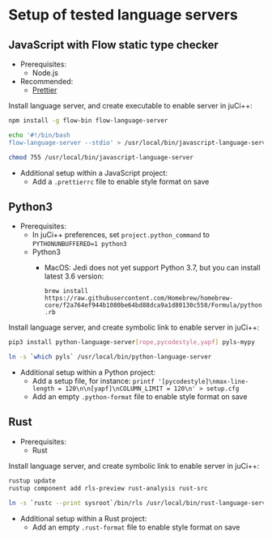 # Setup of tested language servers

## JavaScript with Flow static type checker
* Prerequisites:
    * Node.js
* Recommended:
    * [Prettier](https://github.com/prettier/prettier)

Install language server, and create executable to enable server in juCi++:
```sh
npm install -g flow-bin flow-language-server

echo '#!/bin/bash
flow-language-server --stdio' > /usr/local/bin/javascript-language-server

chmod 755 /usr/local/bin/javascript-language-server
```

* Additional setup within a JavaScript project:
    * Add a `.prettierrc` file to enable style format on save

## Python3
* Prerequisites:
    * In juCi++ preferences, set `project.python_command` to `PYTHONUNBUFFERED=1 python3`
    * Python3
        * MacOS: Jedi does not yet support Python 3.7, but you can install latest 3.6 version:
            
            `brew install https://raw.githubusercontent.com/Homebrew/homebrew-core/f2a764ef944b1080be64bd88dca9a1d80130c558/Formula/python.rb`

Install language server, and create symbolic link to enable server in juCi++:
```sh
pip3 install python-language-server[rope,pycodestyle,yapf] pyls-mypy

ln -s `which pyls` /usr/local/bin/python-language-server
```

* Additional setup within a Python project:
    * Add a setup file, for instance: `printf '[pycodestyle]\nmax-line-length = 120\n\n[yapf]\nCOLUMN_LIMIT = 120\n' > setup.cfg`
    * Add an empty `.python-format` file to enable style format on save

## Rust
* Prerequisites:
    * Rust
      
Install language server, and create symbolic link to enable server in juCi++:
```sh
rustup update
rustup component add rls-preview rust-analysis rust-src

ln -s `rustc --print sysroot`/bin/rls /usr/local/bin/rust-language-server
```

* Additional setup within a Rust project:
    * Add an empty `.rust-format` file to enable style format on save
